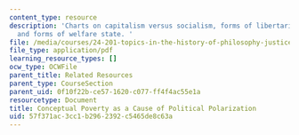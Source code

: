 ```yaml
---
content_type: resource
description: 'Charts on capitalism versus socialism, forms of libertarian capitalism,
  and forms of welfare state. '
file: /media/courses/24-201-topics-in-the-history-of-philosophy-justice-political-economy-spring-2016/57f371ac3cc1b2962392c5465de8c63a_MIT24_201S16_Conceptual.pdf
file_type: application/pdf
learning_resource_types: []
ocw_type: OCWFile
parent_title: Related Resources
parent_type: CourseSection
parent_uid: 0f10f22b-ce57-1620-c077-ff4f4ac55e1a
resourcetype: Document
title: Conceptual Poverty as a Cause of Political Polarization
uid: 57f371ac-3cc1-b296-2392-c5465de8c63a
---
```

